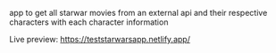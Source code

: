 app to get all starwar movies from an external api and their respective characters with each character information


Live preview: 
https://teststarwarsapp.netlify.app/
